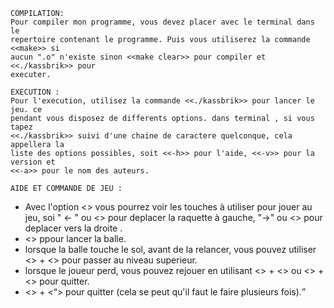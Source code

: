     COMPILATION:
    Pour compiler mon programme, vous devez placer avec le terminal dans le
    repertoire contenant le programme. Puis vous utiliserez la commande <<make>> si 
    aucun ".o" n'existe sinon <<make clear>> pour compiler et <<./kassbrik>> pour 
    executer.
    
    EXECUTION :
    Pour l'execution, utilisez la commande <<./kassbrik>> pour lancer le jeu. ce
    pendant vous disposez de differents options. dans terminal , si vous tapez 
    <<./kassbrik>> suivi d'une chaine de caractere quelconque, cela appellera la
    liste des options possibles, soit <<-h>> pour l'aide, <<-v>> pour la version et
    <<-a>> pour le nom des auteurs.
    
    AIDE ET COMMANDE DE JEU :
    
   - Avec l'option <<h>> vous pourrez voir les touches à utiliser pour jouer au jeu,    soi " <- " ou <<a>> pour deplacer la raquette à gauche, "->" ou <<e>> pour          deplacer vers la droite .
  - <<ESPACE>> ppour lancer la balle.
  - lorsque la balle touche le sol, avant de la relancer, vous pouvez utiliser        <<MAJ>> + <<n>> pour passer au niveau superieur.
  - lorsque le joueur perd, vous pouvez rejouer en utilisant <<MAJ>> + <<y>> ou <<MAJ>> + <<n>> pour quitter.
  - <<MAJ>> + <<q>> pour quitter (cela se peut qu'il faut le faire plusieurs fois).
  
    
